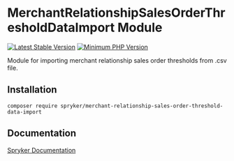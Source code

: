 # MerchantRelationshipSalesOrderThresholdDataImport Module
[![Latest Stable Version](https://poser.pugx.org/spryker/merchant-relationship-sales-order-threshold-data-import/v/stable.svg)](https://packagist.org/packages/spryker/merchant-relationship-sales-order-threshold-data-import)
[![Minimum PHP Version](https://img.shields.io/badge/php-%3E%3D%208.3-8892BF.svg)](https://php.net/)

Module for importing merchant relationship sales order thresholds from .csv file.

## Installation

```
composer require spryker/merchant-relationship-sales-order-threshold-data-import
```

## Documentation

[Spryker Documentation](https://docs.spryker.com)
